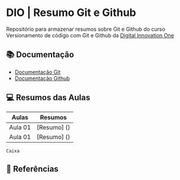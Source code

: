 
# DIO | Resumo Git e Github


Repositório para armazenar resumos sobre Git e Github do curso Versionamento de código com Git e Github da [Digital Innovation One](https://www.dio.me/)

## 📚 Documentação
- [Documentação Git](https://git-scm.com/doc)
- [Documentação Github](https://docs.github.com/)

## 💻 Resumos das Aulas

| Aulas | Resumos|
|-|-|
| Aula 01 | [Resumo] ()|
| Aula 01 | [Resumo] ()|


```
Caixa 
```

## 🔎 Referências
